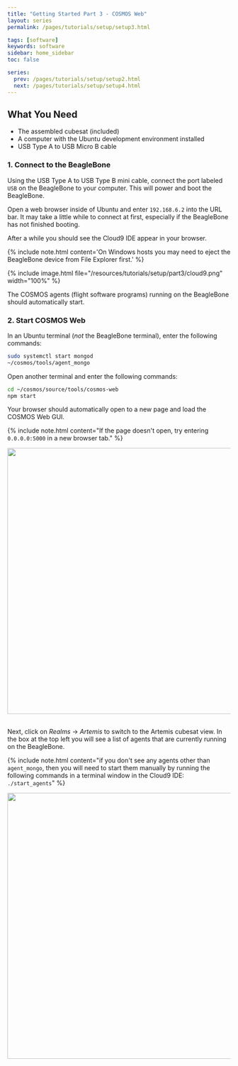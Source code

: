 ```yaml
---
title: "Getting Started Part 3 - COSMOS Web"
layout: series
permalink: /pages/tutorials/setup/setup3.html

tags: [software]
keywords: software
sidebar: home_sidebar
toc: false

series:
  prev: /pages/tutorials/setup/setup2.html
  next: /pages/tutorials/setup/setup4.html
---
```


<div id="toc"></div>

## What You Need
* The assembled cubesat (included)
* A computer with the Ubuntu development environment installed
* USB Type A to USB Micro B cable

### 1. Connect to the BeagleBone
Using the USB Type A to USB Type B mini cable, connect the port labeled `USB` on the BeagleBone to your computer. This will power and boot the BeagleBone.

Open a web browser inside of Ubuntu and enter `192.168.6.2` into the URL bar. It may take a little while to connect at first, especially if the BeagleBone has not finished booting.

After a while you should see the Cloud9 IDE appear in your browser.

{% include note.html content='On Windows hosts you may need to eject the BeagleBone device from File Explorer first.' %}

{% include image.html file="/resources/tutorials/setup/part3/cloud9.png" width="100%" %}
<br>

The COSMOS agents (flight software programs) running on the BeagleBone should automatically start.

### 2. Start COSMOS Web
In an Ubuntu terminal (_not_ the BeagleBone terminal), enter the following commands:

```bash
sudo systemctl start mongod
~/cosmos/tools/agent_mongo
```

Open another terminal and enter the following commands:

```bash
cd ~/cosmos/source/tools/cosmos-web
npm start
```
Your browser should automatically open to a new page and load the COSMOS Web GUI.

{% include note.html content="If the page doesn't open, try entering <code>0.0.0.0:5000</code> in a new browser tab." %}

<div align="center">
<img src="https://github.com/mtmk-ee/artemis-cubesat-kit/wiki/resources/tutorials/setup/cosmos_web_home.png" width=600></img>
</div><br>

Next, click on _Realms_ -> _Artemis_ to switch to the Artemis cubesat view. In the box at the top left you will see a list of agents that are currently running on the BeagleBone.


{% include note.html content="if you don't see any agents other than <code>agent_mongo</code>, then you will need to start them manually by running the following commands in a terminal window in the Cloud9 IDE: <br>
<code>./start_agents</code>" %}


<div align="center">
<img src="https://github.com/mtmk-ee/artemis-cubesat-kit/wiki/resources/tutorials/setup/cosmos_web_home.png" width=600></img>
</div><br>
